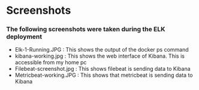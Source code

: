# Screenshots

### The following screenshots were taken during the ELK deployment

- Elk-1-Running.JPG : This shows the output of the docker ps command
- kibana-working.jpg : This shows the web interface of Kibana.  This is accessible from my home pc
- Filebeat-screenshot.jpg : This shows filebeat is sending data to Kibana
- Metricbeat-working.JPG : This shows that metricbeat is sending data to Kibana
